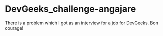 # DevGeeks_challenge-angajare
There is a problem which I got as an interview for a job for DevGeeks.
Bon courage!
